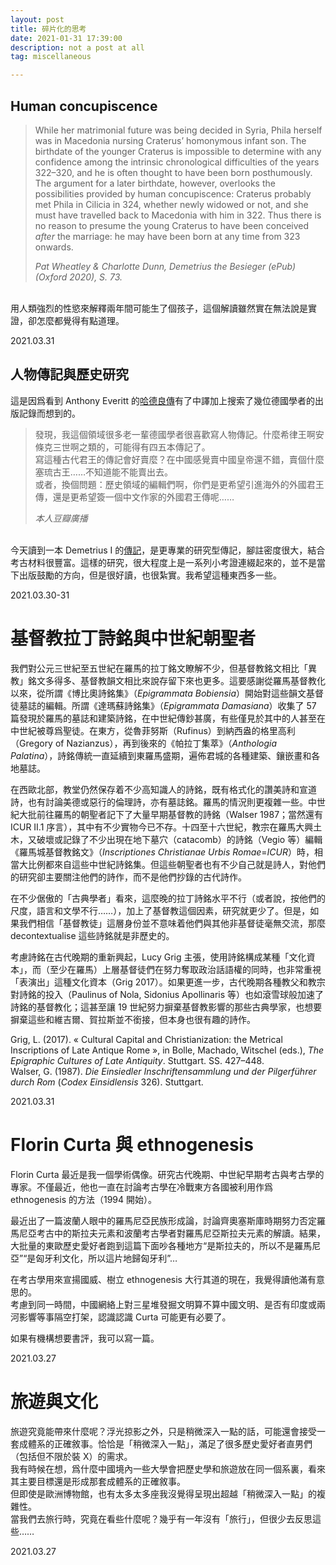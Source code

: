 ```yaml
---
layout: post
title: 碎片化的思考
date: 2021-01-31 17:39:00
description: not a post at all
tag: miscellaneous

---
```


<!-- wp:heading -->
<h2 class="wp-block-heading">Human concupiscence</h2>
<!-- /wp:heading -->

<!-- wp:quote -->
<blockquote class="wp-block-quote"><!-- wp:paragraph -->
<p>While her matrimonial future was being decided in Syria, Phila herself was in Macedonia nursing Craterus’ homonymous infant son. The birthdate of the younger Craterus is impossible to determine with any confidence among the intrinsic chronological difficulties of the years 322–320, and he is often thought to have been born posthumously. The argument for a later birthdate, however, overlooks the possibilities provided by human concupiscence: Craterus probably met Phila in Cilicia in 324, whether newly widowed or not, and she must have travelled back to Macedonia with him in 322. Thus there is no reason to presume the young Craterus to have been conceived <em>after</em> the marriage: he may have been born at any time from 323 onwards.</p>
<!-- /wp:paragraph --><cite>Pat Wheatley &amp; Charlotte Dunn, <em>Demetrius the Besieger</em> (ePub) (Oxford 2020), S. 73.</cite></blockquote>
<!-- /wp:quote -->

<!-- wp:paragraph -->
<p><br>用人類強烈的性慾來解釋兩年間可能生了個孩子，這個解讀雖然實在無法說是實證，卻怎麼都覺得有點道理。</p>
<!-- /wp:paragraph -->

<!-- wp:paragraph -->
<p>2021.03.31</p>
<!-- /wp:paragraph -->

<!-- wp:heading -->
<h2 class="wp-block-heading">人物傳記與歷史研究</h2>
<!-- /wp:heading -->

<!-- wp:paragraph -->
<p>這是因爲看到 Anthony Everitt 的<a href="https://www.goodreads.com/book/show/6060179-hadrian-and-the-triumph-of-rome">哈德良傳</a>有了中譯加上搜索了幾位德國學者的出版記錄而想到的。</p>
<!-- /wp:paragraph -->

<!-- wp:quote -->
<blockquote class="wp-block-quote"><!-- wp:paragraph -->
<p>發現，我這個領域很多老一輩德國學者很喜歡寫人物傳記。什麼希律王啊安條克三世啊之類的，可能得有四五本傳記了。<br />寫這種古代君王的傳記會好賣麼？在中國感覺賣中國皇帝還不錯，賣個什麼塞琉古王……不知道能不能賣出去。<br />或者，換個問題：歷史領域的編輯們啊，你們是更希望引進海外的外國君王傳，還是更希望簽一個中文作家的外國君王傳呢……</p>
<!-- /wp:paragraph --><cite>本人豆瓣廣播</cite></blockquote>
<!-- /wp:quote -->

<!-- wp:paragraph -->
<p><br />今天讀到一本 Demetrius I 的<a href="https://www.goodreads.com/book/show/53634541-demetrius-the-besieger">傳記</a>，是更專業的研究型傳記，腳註密度很大，結合考古材料很豐富。這樣的研究，很大程度上是一系列小考證連綴起來的，並不是當下出版鼓勵的方向，但是很好讀，也很紮實。我希望這種東西多一些。</p>
<!-- /wp:paragraph -->

<!-- wp:paragraph -->
<p>2021.03.30-31</p>
<!-- /wp:paragraph -->

<!-- wp:heading {"level":1} -->
<h1>基督教拉丁詩銘與中世紀朝聖者</h1>
<!-- /wp:heading -->

<!-- wp:paragraph -->
<p>我們對公元三世紀至五世紀在羅馬的拉丁銘文瞭解不少，但基督教銘文相比「異教」銘文多得多、基督教韻文相比來說存留下來也更多。這要感謝從羅馬基督教化以來，從所謂《博比奧詩銘集》（<em>Epigrammata Bobiensia</em>）開始對這些韻文基督徒墓誌的編輯。所謂《達瑪蘇詩銘集》（<em>Epigrammata Damasiana</em>）收集了 57 篇發現於羅馬的墓誌和建築詩銘，在中世紀傳鈔甚廣，有些僅見於其中的人甚至在中世紀被尊爲聖徒。在東方，從魯菲努斯（Rufinus）到納西盎的格里高利（Gregory of Nazianzus），再到後來的《帕拉丁集萃》（<em>Anthologia Palatina</em>），詩銘傳統一直延續到東羅馬盛期，遍佈君城的各種建築、鑲嵌畫和各地墓誌。</p>
<!-- /wp:paragraph -->

<!-- wp:paragraph -->
<p>在西歐北部，教堂仍然保存着不少高知識人的詩銘，既有格式化的讚美詩和宣道詩，也有討論美德或惡行的倫理詩，亦有墓誌銘。羅馬的情況則更複雜一些。中世紀大批前往羅馬的朝聖者記下了大量早期基督教的詩銘（Walser 1987；當然還有 ICUR II.1 序言），其中有不少實物今已不存。十四至十六世紀，教宗在羅馬大興土木，又破壞或記錄了不少出現在地下墓穴（catacomb）的詩銘（Vegio 等）編輯《羅馬城基督教銘文》（<em>Inscriptiones Christianae Urbis Romae</em>=<em>ICUR</em>）時，相當大比例都來自這些中世紀詩銘集。但這些朝聖者也有不少自己就是詩人，對他們的研究卻主要關注他們的詩作，而不是他們抄錄的古代詩作。</p>
<!-- /wp:paragraph -->

<!-- wp:paragraph -->
<p>在不少倨傲的「古典學者」看來，這麼晚的拉丁詩銘水平不行（或者說，按他們的尺度，語言和文學不行……），加上了基督教這個因素，研究就更少了。但是，如果我們相信「基督教徒」這層身份並不意味着他們與其他非基督徒毫無交流，那麼 decontextualise 這些詩銘就是非歷史的。</p>
<!-- /wp:paragraph -->

<!-- wp:paragraph -->
<p>考慮詩銘在古代晚期的重新興起，Lucy Grig 主張，使用詩銘構成某種「文化資本」，而（至少在羅馬）上層基督徒們在努力奪取政治話語權的同時，也非常重視「表演出」這種文化資本（Grig 2017）。如果更進一步，古代晚期各種教父和教宗對詩銘的投入（Paulinus of Nola, Sidonius Apollinaris 等）也如滾雪球般加速了詩銘的基督教化；這甚至讓 19 世紀努力摒棄基督教影響的那些古典學家，也想要摒棄這些和維吉爾、賀拉斯並不銜接，但本身也很有趣的詩作。</p>
<!-- /wp:paragraph -->

<!-- wp:paragraph -->
<p>Grig, L. (2017). «&nbsp;Cultural Capital and Christianization: the Metrical Inscriptions of Late Antique Rome&nbsp;», in Bolle, Machado, Witschel (eds.), <em>The Epigraphic Cultures of Late Antiquity</em>. Stuttgart. SS. 427–448.<br />Walser, G. (1987). <em>Die Einsiedler Inschriftensammlung und der Pilgerführer durch Rom</em> (<em>Codex Einsidlensis</em> 326). Stuttgart.</p>
<!-- /wp:paragraph -->

<!-- wp:paragraph -->
<p>2021.03.31</p>
<!-- /wp:paragraph -->

<!-- wp:heading {"level":1} -->
<h1>Florin Curta 與 ethnogenesis</h1>
<!-- /wp:heading -->

<!-- wp:paragraph -->
<p>Florin Curta 最近是我一個學術偶像。研究古代晚期、中世紀早期考古與考古學的專家。不僅最近，他也一直在討論考古學在冷戰東方各國被利用作爲 ethnogenesis 的方法（1994 開始）。</p>
<!-- /wp:paragraph -->

<!-- wp:paragraph -->
<p>最近出了一篇波蘭人眼中的羅馬尼亞民族形成論，討論齊奧塞斯庫時期努力否定羅馬尼亞考古中的斯拉夫元素和波蘭考古學者對羅馬尼亞斯拉夫元素的解讀。結果，大批量的東歐歷史愛好者跑到這篇下面吵各種地方“是斯拉夫的，所以不是羅馬尼亞”“是匈牙利文化，所以這片地歸匈牙利”…</p>
<!-- /wp:paragraph -->

<!-- wp:paragraph -->
<p>在考古學用來宣揚國威、樹立 ethnogenesis 大行其道的現在，我覺得讀他滿有意思的。<br />考慮到同一時間，中國網絡上對三星堆發掘文明算不算中國文明、是否有印度或兩河影響等事隔空打架，認識認識 Curta 可能更有必要了。</p>
<!-- /wp:paragraph -->

<!-- wp:paragraph -->
<p>如果有機構想要書評，我可以寫一篇。</p>
<!-- /wp:paragraph -->

<!-- wp:paragraph -->
<p>2021.03.27</p>
<!-- /wp:paragraph -->

<!-- wp:heading {"level":1} -->
<h1>旅遊與文化</h1>
<!-- /wp:heading -->

<!-- wp:paragraph -->
<p>旅遊究竟能帶來什麼呢？浮光掠影之外，只是稍微深入一點的話，可能還會接受一套成體系的正確敘事。恰恰是「稍微深入一點」，滿足了很多歷史愛好者直男們（包括但不限於裝 X）的需求。<br />我有時候在想，爲什麼中國境內一些大學會把歷史學和旅遊放在同一個系裏，看來其主要目標還是形成那套成體系的正確敘事。<br />但即使是歐洲博物館，也有太多太多座我沒覺得呈現出超越「稍微深入一點」的複雜性。<br />當我們去旅行時，究竟在看些什麼呢？幾乎有一年沒有「旅行」，但很少去反思這些……</p>
<!-- /wp:paragraph -->

<!-- wp:paragraph -->
<p>2021.03.27</p>
<!-- /wp:paragraph -->